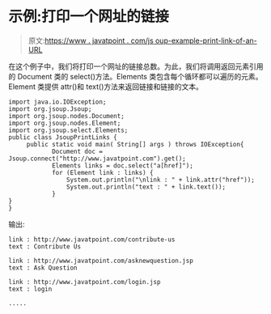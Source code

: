 # 示例:打印一个网址的链接

> 原文:[https://www . javatpoint . com/js oup-example-print-link-of-an-URL](https://www.javatpoint.com/jsoup-example-print-links-of-an-url)

在这个例子中，我们将打印一个网址的链接总数。为此，我们将调用返回元素引用的 Document 类的 select()方法。Elements 类包含每个循环都可以遍历的元素。Element 类提供 attr()和 text()方法来返回链接和链接的文本。

```
import java.io.IOException;
import org.jsoup.Jsoup;
import org.jsoup.nodes.Document;
import org.jsoup.nodes.Element;
import org.jsoup.select.Elements;
public class JsoupPrintLinks {
	 public static void main( String[] args ) throws IOException{
			Document doc = Jsoup.connect("http://www.javatpoint.com").get();
			Elements links = doc.select("a[href]");
			for (Element link : links) {
				System.out.println("\nlink : " + link.attr("href"));
				System.out.println("text : " + link.text());
			}
}
}

```

输出:

```
link : http://www.javatpoint.com/contribute-us
text : Contribute Us

link : http://www.javatpoint.com/asknewquestion.jsp
text : Ask Question

link : http://www.javatpoint.com/login.jsp
text : login

.....

```